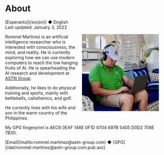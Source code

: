 About
=====

<div class="center">[Esperanto](/eo/pri/) ◆ English</div>
<div class="center">Last updated: January 3, 2022</div>

<div>
<img src="/bil/ebzzry.webp" style="float: right; width: 50%; margin: 0px 0px 0px 10px">

Rommel Martinez is an artificial intelligence researcher who is interested with
consciousness, the mind, and reality. He is currently exploring how we can use
modern computers to reach the low hanging fruits of AI. He is spearheading the
AI research and development at
[ASTN Group](https://astn-group.com).

Additionally, he likes to do physical training and sports, mainly with
kettlebells, calisthenics, and golf.

He currently lives with his wife and son in the warm country of the Philippines.

My GPG fingerprint is AEC6 0EAF 146E 0F1D 6704 697B 5405 D0D2 708E 7B30.
</div>
<div class="center">
[Email](mailto:rommel.martinez@astn-group.com) ◆ [GPG](/dat/rommel.martinez@astn-group.com.pub.asc)<br>
</div>

